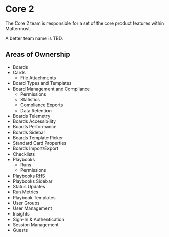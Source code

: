 # Core 2

The Core 2 team is responsible for a set of the core product features within Mattermost.

A better team name is TBD.

## Areas of Ownership

- Boards
- Cards
  - File Attachments
- Board Types and Templates
- Board Management and Compliance
  - Permissions
  - Statistics
  - Compliance Exports
  - Data Retention
- Boards Telemetry
- Boards Accessibility
- Boards Performance
- Boards Sidebar
- Boards Template Picker
- Standard Card Properties
- Boards Import/Export
- Checklists
- Playbooks
  - Runs
  - Permissions
- Playbooks RHS
- Playbooks Sidebar
- Status Updates
- Run Metrics
- Playbook Templates
- User Groups
- User Management
- Insights
- Sign-In & Authentication
- Session Management
- Guests
